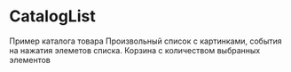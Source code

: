 # CatalogList
Пример каталога товара
Произвольный список с картинками, события на нажатия элеметов списка.
Корзина с количеством выбранных элементов